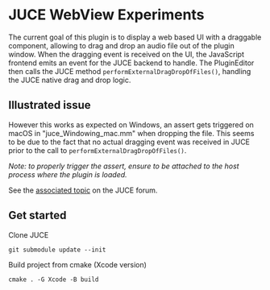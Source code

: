 # JUCE WebView Experiments

The current goal of this plugin is to display a web based UI with a draggable component, allowing to drag and drop an audio file out of the plugin window. When the dragging event is received on the UI, the JavaScript frontend emits an event for the JUCE backend to handle. The PluginEditor then calls the JUCE method `performExternalDragDropOfFiles()`, handling the JUCE native drag and drop logic.

## Illustrated issue

However this works as expected on Windows, an assert gets triggered on macOS in "juce_Windowing_mac.mm" when dropping the file. This seems to be due to the fact that no actual dragging event was received in JUCE prior to the call to `performExternalDragDropOfFiles()`.

*Note: to properly trigger the assert, ensure to be attached to the host process where the plugin is loaded.*

See the [associated topic](https://forum.juce.com/t/webview-drag-and-drop-audio-files-out-of-plugin) on the JUCE forum.

## Get started

Clone JUCE
```
git submodule update --init
```

Build project from cmake (Xcode version)
```
cmake . -G Xcode -B build
```
